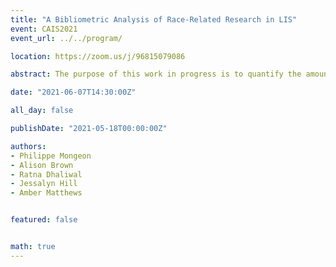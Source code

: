 ```yaml
---
title: "A Bibliometric Analysis of Race-Related Research in LIS"
event: CAIS2021
event_url: ../../program/

location: https://zoom.us/j/96815079086

abstract: The purpose of this work in progress is to quantify the amount of attention given to questions of racial inequity experienced by BIPOC in LIS research. We find that despite a recent surge in BIPOC-related research output, the publications are low in numbers and tend to receive fewer citations than other work in the same research area. BIPOC-related research is present but unevenly distributed across several areas of the field. These trends may help create and sustain momentum towards addressing the persistent lack of diversity and equity in LIS."

date: "2021-06-07T14:30:00Z"

all_day: false

publishDate: "2021-05-18T00:00:00Z"

authors:
- Philippe Mongeon
- Alison Brown
- Ratna Dhaliwal
- Jessalyn Hill
- Amber Matthews


featured: false


math: true
---
```

